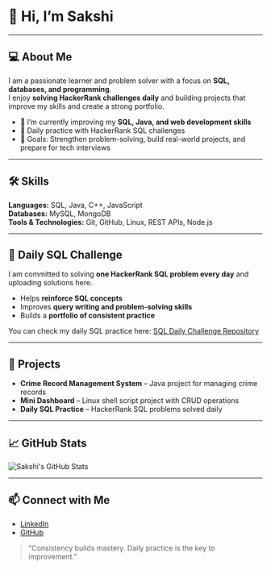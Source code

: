 # 👋 Hi, I’m Sakshi

---

## 💻 About Me
I am a passionate learner and problem solver with a focus on **SQL, databases, and programming**.  
I enjoy **solving HackerRank challenges daily** and building projects that improve my skills and create a strong portfolio.

- 🌱 I’m currently improving my **SQL, Java, and web development skills**  
- 📖 Daily practice with HackerRank SQL challenges  
- 🎯 Goals: Strengthen problem-solving, build real-world projects, and prepare for tech interviews  

---

## 🛠 Skills
**Languages:** SQL, Java, C++, JavaScript  
**Databases:** MySQL, MongoDB  
**Tools & Technologies:** Git, GitHub, Linux, REST APIs, Node.js  

---

## 🐘 Daily SQL Challenge
I am committed to solving **one HackerRank SQL problem every day** and uploading solutions here.  
- Helps **reinforce SQL concepts**  
- Improves **query writing and problem-solving skills**  
- Builds a **portfolio of consistent practice**  

You can check my daily SQL practice here: [SQL Daily Challenge Repository](https://github.com/SakshiPrashar/sql-practice-hackerrank)

---

## 🌟 Projects
- **Crime Record Management System** – Java project for managing crime records  
- **Mini Dashboard** – Linux shell script project with CRUD operations  
- **Daily SQL Practice** – HackerRank SQL problems solved daily  

---

## 📈 GitHub Stats
![Sakshi's GitHub Stats](https://github-readme-stats.vercel.app/api?username=SakshiPrashar&show_icons=true&theme=radical)

---

## 📫 Connect with Me
- [LinkedIn](https://www.linkedin.com/in/sakshi-prashar-b9365a313)  
- [GitHub](https://github.com/SakshiPrashar)  
 

> “Consistency builds mastery. Daily practice is the key to improvement.”

